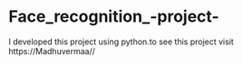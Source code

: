 # Face_recognition_-project-
I developed this project using python.to see this project visit https://Madhuvermaa//
